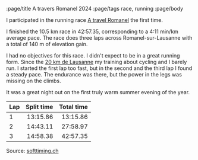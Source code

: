 :page/title A travers Romanel 2024
:page/tags race, running
:page/body

I participated in the running race [A travel Romanel](https://www.atraversromanel.ch/) the first time.  

I finished the 10.5 km race in 42:57.35, corresponding to a 4:11 min/km average
pace.  The race does three laps across Romanel-sur-Lausanne with a total of 140
m of elevation gain.

I had no objectives for this race.  I didn't expect to be in a great running
form.  Since the [20 km de
Lausanne]({filename}2024-04-28-20km-de-Lausanne-2024.md) my training about
cycling and I barely run.  I started the first lap too fast, but in the second
and the third lap I found a steady pace.  The endurance was there, but the
power in the legs was missing on the climbs.

It was a great night out on the first truly warm summer evening of the year.

| Lap | Split time | Total time
| :-- | ---------: | ---------:
|   1 | 13:15.86   | 13:15.86
|   2 | 14:43.11   | 27:58.97
|   3 | 14:58.38   | 42:57.35

Source: [softtiming.ch](https://www.softtiming.ch/resultats/callHtml.php?page=Class_cat10.xml&retour=/resultats/index.php&type=PC&reper=romanel24/&ext=xml)
